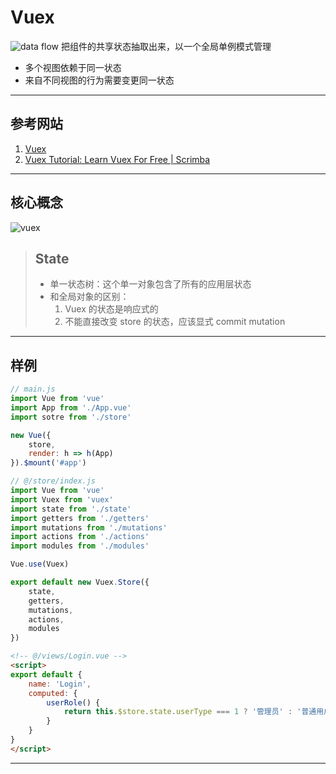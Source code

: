 # Vuex
![data flow](https://vuex.vuejs.org/flow.png)
把组件的共享状态抽取出来，以一个全局单例模式管理
- 多个视图依赖于同一状态
- 来自不同视图的行为需要变更同一状态
---
## 参考网站
1. [Vuex](https://vuex.vuejs.org/zh/)
2. [Vuex Tutorial: Learn Vuex For Free | Scrimba](https://scrimba.com/learn/vuex)
---
## 核心概念
![vuex](https://vuex.vuejs.org/vuex.png)
>## State
>- 单一状态树：这个单一对象包含了所有的应用层状态
>- 和全局对象的区别：
>   1. Vuex 的状态是响应式的
>   2. 不能直接改变 store 的状态，应该显式 commit mutation
---
## 样例
```javascript
// main.js
import Vue from 'vue'
import App from './App.vue'
import sotre from './store'

new Vue({
    store,
    render: h => h(App)
}).$mount('#app')
```
```javascript
// @/store/index.js
import Vue from 'vue'
import Vuex from 'vuex'
import state from './state'
import getters from './getters'
import mutations from './mutations'
import actions from './actions'
import modules from './modules'

Vue.use(Vuex)

export default new Vuex.Store({
    state,
    getters,
    mutations,
    actions,
    modules
})
```
```html
<!-- @/views/Login.vue -->
<script>
export default {
    name: 'Login',
    computed: {
        userRole() {
            return this.$store.state.userType === 1 ? '管理员' : '普通用户'
        }
    }
}
</script>
```
---